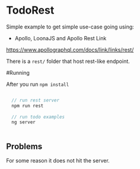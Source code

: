 # TodoRest

Simple example to get simple use-case going using:
  - Apollo, LoonaJS and Apollo Rest Link 
  
 https://www.apollographql.com/docs/link/links/rest/



There is a `rest/` folder that host rest-like endpoint.

#Running 


After you run `npm install` 
```ts

  // run rest server
  npm run rest 
  
  // run todo examples
  ng server
  
```


## Problems 

For some reason it does not hit the server.     
